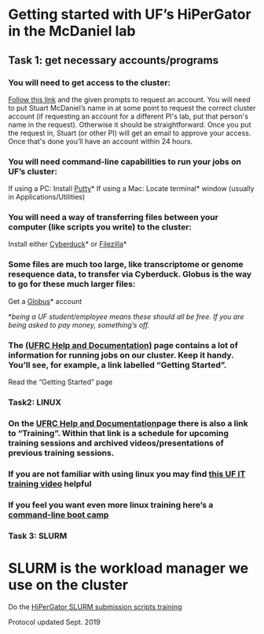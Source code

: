 
# Getting started with UF’s HiPerGator in the McDaniel lab

## Task 1: get necessary accounts/programs

### You will need to get access to the cluster:
[Follow this link](https://www.rc.ufl.edu/access/account-request/) and the given prompts to request an account. You will need to put Stuart McDaniel’s name in at some point to request the correct cluster account (if requesting an account for a different PI's lab, put that person's name in the request). Otherwise it should be straightforward. Once you put the request in, Stuart (or other PI) will get an email to approve your access. Once that's done you’ll have an account within 24 hours.

### You will need command-line capabilities to run your jobs on UF’s cluster:
If using a PC: Install [Putty](https://www.ssh.com/ssh/putty/)* 
If using a Mac: Locate terminal* window (usually in Applications/Utilities)

### You will need a way of transferring files between your computer (like scripts you write) to the cluster:
Install either [Cyberduck](https://cyberduck.io/)* or [Filezilla](https://filezilla-project.org/)* 

### Some files are much too large, like transcriptome or genome resequence data, to transfer via Cyberduck. Globus is the way to go for these much larger files:
Get a [Globus](https://www.globus.org/)* account 

*_being a UF student/employee means these should all be free. If you are being asked to pay money, something’s off._

### The [(UFRC Help and Documentation)](https://help.rc.ufl.edu/doc/UFRC_Help_and_Documentation) page contains a lot of information for running jobs on our cluster. Keep it handy. You’ll see, for example, a link labelled “Getting Started”.
Read the “Getting Started” page

### Task2: LINUX

### On the [UFRC Help and Documentation](https://help.rc.ufl.edu/doc/UFRC_Help_and_Documentation)page there is also a link to “Training”. Within that link is a schedule for upcoming training sessions and archived videos/presentations of previous training sessions. 

### If you are not familiar with using linux you may find [this UF IT training video](https://training.it.ufl.edu/training/items/introduction-to-linux-command-line.html) helpful 

### If you feel you want even more linux training here’s a [command-line boot camp](http://rik.smith-unna.com/command_line_bootcamp/?id=9xnbkx6eaof)


### Task 3: SLURM

# SLURM is the workload manager we use on the cluster
Do the [HiPerGator SLURM submission scripts training](https://training.it.ufl.edu/training/items/hipergator-slurm-submission-scripts.html)


Protocol updated Sept. 2019

